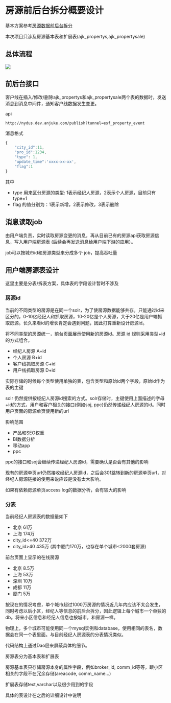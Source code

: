 # 房源前后台拆分概要设计

基本方案参考[房源数据前后台拆分](http://git.corp.anjuke.com/_sketch/sketch/issues/34)

本次项目只涉及房源基本表和扩展表(ajk\_propertys,ajk\_propertysale)


## 总体流程

![](http://pic1.ajkimg.com/display/origin/76454de152e3646623a36af45a982690.jpg)

## 前后台接口

客户线在插入/修改/删除ajk\_propertys和ajk\_propertysale两个表的数据时，发送消息到消息中间件，通知客户线数据发生变更。

api

```
http://nydus.dev.anjuke.com/publish?tunnel=esf_property_event
```

消息格式

```javascript
{
    "city_id":11,
    "pro_id":1234,
    "type": 1,
    "update_time":'xxxx-xx-xx',
    "flag":1
}
```

其中 

* type 用来区分房源的类型: 1表示经纪人房源，2表示个人房源，目前只有type=1
* flag 的值分别为：1表示新增，2表示修改，3表示删除

## 消息读取job

由用户端负责，实时读取房源变更的消息，再从目前已有的房源api获取房源信息，写入用户端房源表 (后续会再发送消息给用户端下游的应用）。

job可以按城市id和房源类型来分成多个 job，提高吞吐量

## 用户端房源表设计

这里主要是分表/拆表方案，具体表的字段设计暂时不涉及

### 房源id

当前的不同类型的房源是在同一个solr，为了使房源数据能够共存，只能通过id来区分的，0-10亿经纪人和抓取房源，10-20亿是个人房源，大于20亿是用户端抓取房源。长久来看id的增长肯定会遇到问题，因此打算重新设计房源id。

将不同类型的房源统一，前台页面展示使用新的房源id。房源 id 规则采用类型+id的方式组合。

* 经纪人房源     A+id
* 个人房源       B+id
* 客户线抓取房源  C+id
* 用户线抓取房源  D+id

实际存储的时候每个类型使用单独的表，包含类型和原始id两个字段，原始id作为表的主键

solr 仍然提供按经纪人房源id搜索的方式。solr存储时，主键使用上面描述的字母+id的方式，用户和客户相关的接口(例如soj, ppc)仍然传递经纪人房源的id。同时用户页面的房源单页使用新的url

影响范围
* 产品和SEO权重
* BI数据分析
* 移动app
* ppc

ppc的接口和soj会继续传递经纪人房源id，需要确认是否会有其他的影响

现有的房源单页url仍然接收经纪人房源id，之后会301跳转到新的房源单页url，对经纪人房源链接的使用来说应该是没有太大影响。

如果有依赖房源单页access log的数据分析，会有较大的影响


### 分表

当前经纪人房源表的数据量如下

* 北京 61万
* 上海 174万
* city_id<=40  372万
* city_id>40   435万 (其中厦门170万，也存在单个城市<2000套房源)

前台页面上显示的在线房源

* 北京 8.5万
* 上海 53万
* 深圳 10万
* 成都 11万
* 厦门 5万

按现在的情况考虑，单个城市超过1000万房源的情况近几年内应该不太会发生，同时考虑以后小区，经纪人等信息的前后台拆分，因此逻辑上每个城市一个单独的db。将来小区信息和经纪人信息也按城市，和房源一样。

物理上，多个城市可能使用同一个mysql实例和database，使用相同的表名，数据会在同一个表里面。与目前经纪人房源表的分表情况类似。

代码结构上通过Dao层来屏蔽具体的细节。

房源表分为基本表和扩展表

房源基本表只存储房源本身的属性字段，例如broker\_id, comm\_id等等，跟小区相关的字段不在冗余存储(areacode, comm\_name...)

扩展表存储text,varchar以及很少用到的字段

具体的表设计在之后的详细设计中说明

